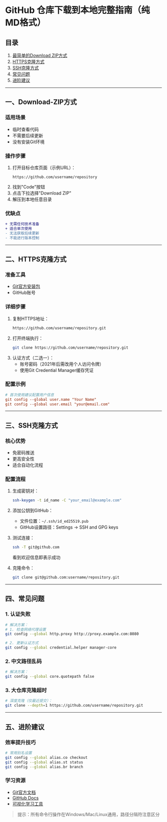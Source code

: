 # GitHub 仓库下载到本地完整指南（纯MD格式）

## 目录
1. [最简单的Download ZIP方式](#一、Download-ZIP方式)
2. [HTTPS克隆方式](#二、https克隆方式)
3. [SSH克隆方式](#三、ssh克隆方式)
4. [常见问题](#四、常见问题)
5. [进阶建议](#五、进阶建议)

---

## 一、Download-ZIP方式
### 适用场景
- 临时查看代码
- 不需要后续更新
- 没有安装Git环境

### 操作步骤
1. 打开目标仓库页面（示例URL）：
   ```
   https://github.com/username/repository
   ```
2. 找到"Code"按钮
3. 点击下拉选择"Download ZIP"
4. 解压到本地任意目录

### 优缺点
```diff
+ 无需任何技术准备
+ 适合单次使用
- 无法获取后续更新
- 不能进行版本控制
```

---

## 二、HTTPS克隆方式
### 准备工具
- [Git官方安装包](https://git-scm.com/downloads)
- GitHub账号

### 详细步骤
1. 复制HTTPS地址：
   ```bash
   https://github.com/username/repository.git
   ```
2. 打开终端执行：
   ```bash
   git clone https://github.com/username/repository.git
   ```
3. 认证方式（二选一）：
   - 账号密码（2021年后需改用个人访问令牌）
   - 使用Git Credential Manager缓存凭证

### 配置示例
```ini
# 首次使用建议配置用户信息
git config --global user.name "Your Name"
git config --global user.email "your@email.com"
```

---

## 三、SSH克隆方式
### 核心优势
- 免密码推送
- 更高安全性
- 适合自动化流程

### 配置流程
1. 生成密钥对：
   ```bash
   ssh-keygen -t id_name -C "your_email@example.com"
   ```
2. 添加公钥到GitHub：
   - 文件位置：`~/.ssh/id_ed25519.pub`
   - GitHub设置路径：Settings → SSH and GPG keys

3. 测试连接：
   ```bash
   ssh -T git@github.com
   ```
   看到欢迎信息即表示成功

4. 克隆命令：
   ```bash
   git clone git@github.com:username/repository.git
   ```

---

## 四、常见问题
### 1. 认证失败
```bash
# 解决方案：
# 1. 检查网络代理设置
git config --global http.proxy http://proxy.example.com:8080

# 2. 更新认证方式
git config --global credential.helper manager-core
```

### 2. 中文路径乱码
```bash
# 解决方案：
git config --global core.quotepath false
```

### 3. 大仓库克隆超时
```bash
# 深度克隆（仅最近提交）：
git clone --depth=1 https://github.com/username/repository.git
```

---

## 五、进阶建议
### 效率提升技巧
```bash
# 常用别名设置
git config --global alias.co checkout
git config --global alias.st status
git config --global alias.br branch
```

### 学习资源
- [Git官方文档](https://git-scm.com/doc)
- [GitHub Docs](https://docs.github.com)
- [可视化学习工具](https://learngitbranching.js.org)

> 提示：所有命令行操作在Windows/Mac/Linux通用，路径分隔符注意区分